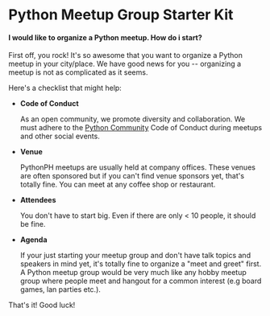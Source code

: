 # Python Meetup Group Starter Kit

#### I would like to organize a Python meetup. How do i start?
First off, you rock! It's so awesome that you want to organize a Python meetup in your city/place. We have good news for you -- organizing a meetup is not as complicated as it seems.

Here's a checklist that might help:
- **Code of Conduct**

   As an open community, we promote diversity and collaboration. We must adhere to the [Python Community](https://www.python.org/psf/codeofconduct/) Code of Conduct during meetups and other social events.

- **Venue**

   PythonPH meetups are usually held at company offices. These venues are often sponsored but if you can't find venue sponsors yet, that's totally fine. You can meet at any coffee shop or restaurant.

- **Attendees**

   You don't have to start big. Even if there are only < 10 people, it should be fine.

- **Agenda**

   If your just starting your meetup group and don't have talk topics and speakers in mind yet, it's totally fine to organize a "meet and greet" first. A Python meetup group would be very much like any hobby meetup group where people meet and hangout for a common interest (e.g board games, lan parties etc.).


That's it! Good luck!
